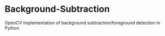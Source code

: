 # Background-Subtraction
OpenCV implementation of background subtraction/foreground detection in Python
